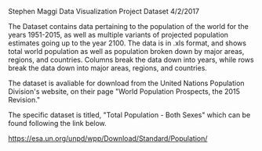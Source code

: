 Stephen Maggi
Data Visualization Project Dataset
4/2/2017

The Dataset contains data pertaining to the population of the world for the years 1951-2015, 
as well as multiple variants of projected population estimates going up to the year 2100. 
The data is in .xls format, and shows total world population as well as population broken down
by major areas, regions, and countries. Columns break the data down into years, while rows break the data
down into major areas, regions, and countries.

The dataset is avaliable for download from the United Nations Population Division's website, on their page
"World Population Prospects, the 2015 Revision."

The specific dataset is titled, "Total Population - Both Sexes" which can be found following the link below.

https://esa.un.org/unpd/wpp/Download/Standard/Population/